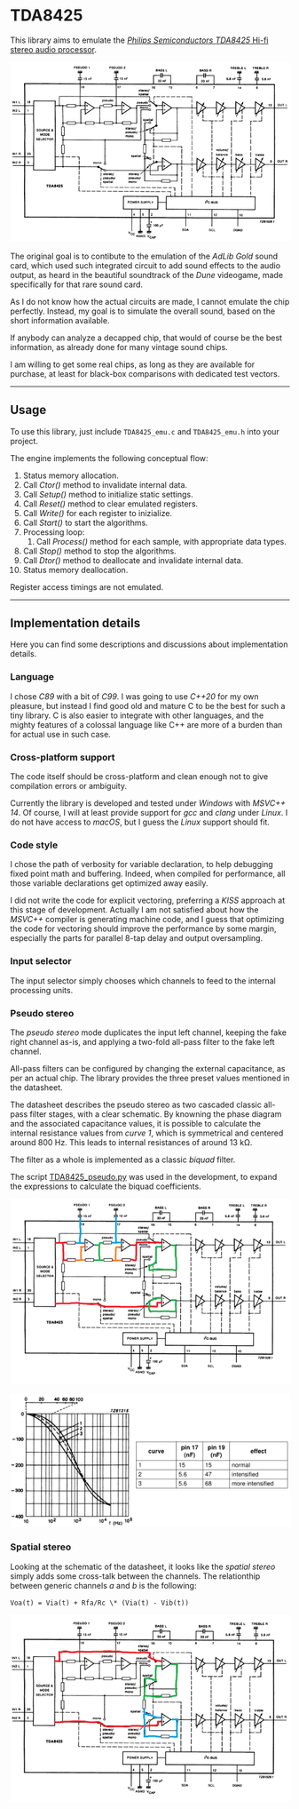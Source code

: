 # TDA8425

This library aims to emulate the
[*Philips Semiconductors TDA8425* Hi-fi stereo audio processor](doc/TDA8425.pdf).

![Block diagram](doc/block_diagram.png)

The original goal is to contibute to the emulation of the *AdLib Gold* sound
card, which used such integrated circuit to add sound effects to the audio
output, as heard in the beautiful soundtrack of the *Dune* videogame, made
specifically for that rare sound card.

As I do not know how the actual circuits are made, I cannot emulate the chip
perfectly. Instead, my goal is to simulate the overall sound, based on the
short information available.

If anybody can analyze a decapped chip, that would of course be the best
information, as already done for many vintage sound chips.

I am willing to get some real chips, as long as they are available for
purchase, at least for black-box comparisons with dedicated test vectors.

_______________________________________________________________________________

## Usage

To use this library, just include `TDA8425_emu.c` and `TDA8425_emu.h`
into your project.

The engine implements the following conceptual flow:

1. Status memory allocation.
2. Call *Ctor()* method to invalidate internal data.
3. Call *Setup()* method to initialize static settings.
4. Call *Reset()* method to clear emulated registers.
5. Call *Write()* for each register to inizialize.
6. Call *Start()* to start the algorithms.
7. Processing loop:
    1. Call *Process()* method for each sample, with appropriate data types.
8. Call *Stop()* method to stop the algorithms.
9. Call *Dtor()* method to deallocate and invalidate internal data.
10. Status memory deallocation.

Register access timings are not emulated.

_______________________________________________________________________________

## Implementation details

Here you can find some descriptions and discussions about implementation
details.


### Language

I chose *C89* with a bit of *C99*. I was going to use *C++20* for my own
pleasure, but instead I find good old and mature C to be the best for such a
tiny library. C is also easier to integrate with other languages, and the
mighty features of a colossal language like C++ are more of a burden than for
actual use in such case.


### Cross-platform support

The code itself should be cross-platform and clean enough not to give
compilation errors or ambiguity.

Currently the library is developed and tested under *Windows* with *MSVC++ 14*.
Of course, I will at least provide support for *gcc* and *clang* under *Linux*.
I do not have access to *macOS*, but I guess the *Linux* support should fit.


### Code style

I chose the path of verbosity for variable declaration, to help debugging fixed
point math and buffering. Indeed, when compiled for performance, all those
variable declarations get optimized away easily.

I did not write the code for explicit vectoring, preferring a *KISS* approach
at this stage of development. Actually I am not satisfied about how the
*MSVC++* compiler is generating machine code, and I guess that optimizing the
code for vectoring should improve the performance by some margin, especially
the parts for parallel 8-tap delay and output oversampling.


### Input selector

The input selector simply chooses which channels to feed to the internal
processing units.


### Pseudo stereo

The *pseudo stereo* mode duplicates the input left channel, keeping the fake
right channel as-is, and applying a two-fold all-pass filter to the fake left
channel.

All-pass filters can be configured by changing the external capacitance, as per
an actual chip. The library provides the three preset values mentioned in the
datasheet.

The datasheet describes the pseudo stereo as two cascaded classic all-pass
filter stages, with a clear schematic. By knowning the phase diagram and the
associated capacitance values, it is possible to calculate the internal
resistance values from *curve 1*, which is symmetrical and centered around
800 Hz. This leads to internal resistances of around 13 kΩ.

The filter as a whole is implemented as a classic *biquad* filter.

The script [TDA8425_pseudo.py](doc/TDA8425_pseudo.py) was used in the
development, to expand the expressions to calculate the biquad coefficients.

![Pseudo stereo schematic highlight](doc/TDA8425_pseudo.png)

![Pseudo stereo phase diagram](doc/pseudo_phase.png)


### Spatial stereo

Looking at the schematic of the datasheet, it looks like the *spatial stereo*
simply adds some cross-talk between the channels.
The relationthip between generic channels *a* and *b* is the following:

    Voa(t) = Via(t) + Rfa/Rc \* (Via(t) - Vib(t))

![Spatial stereo schematic highlight](doc/TDA8425_spatial.png)

